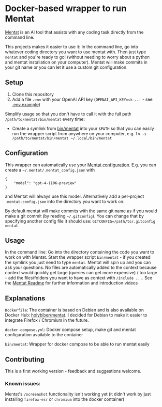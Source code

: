 # Docker-based wrapper to run Mentat
[Mentat](https://github.com/AbanteAI/mentat) is an AI tool that assists with any coding task directly from the command line.

This projects makes it easier to use it: In the command line, go into whatever coding directory you want to use mentat with.
Then just type `mentat` and you're ready to go! (without needing to worry about a python and mentat installation on your computer). Mentat will make commits in your git name or you can let it use a custom git configuration.

## Setup
1. Clone this repository
2. Add a file `.env` with your OpenAI API key (`OPENAI_API_KEY=sk-...` - see [.env.example](.env.example))

Simplify usage so that you don't have to call it with the full path `/path/to/mentat/bin/mentat` every time:
- Create a symlink from [bin/mentat](bin/mentat) into your `$PATH` so that you can easily run the wrapper script from anywhere on your computer, e.g. `ln -s /path/to/mentat/bin/mentat ~/.local/bin/mentat`

## Configuration
This wrapper can automatically use your [Mentat configuration](https://docs.mentat.ai/en/latest/user/configuration.html). E.g. you can create a `~/.mentat/.mentat_config.json` with
```
{
    "model": "gpt-4-1106-preview"
}
```
and Mentat will always use this model. Alternatively add a per-project `.mentat-config.json` into the directory you want to work on.

By default mentat will make commits with the same git name as if you would make a git commit (by reading `~/.gitconfig`). You can change that by specifying another config file it should use: `GITCONFIG=/path/to/.gitconfig mentat`

## Usage
In the command line: Go into the directory containing the code you want to work on with Mentat. Start the wrapper script `bin/mentat` - if you created the symlink you just need to type `mentat`. Mentat will spin up and you can ask your questions. No files are automatically added to the context because context would quickly get large (queries can get more expensive) / too large - add the files/folders you want to have as context with `/include ...`. See the [Mentat Readme](https://github.com/AbanteAI/mentat) for further information and introduction videos

## Explanations
`Dockerfile`: The container is based on Debian and is also available on Docker Hub: [holybiber/mentat](https://hub.docker.com/repository/docker/holybiber/mentat/general). I decided for Debian to make it easier to integrate Firefox / Chromium in the future.

`docker-compose.yml`: Docker compose setup, make git and mentat configuration available to the container

`bin/mentat`: Wrapper for docker compose to be able to run mentat easily

## Contributing
This is a first working version - feedback and suggestions welcome.

### Known issues:
Mentat's `/screenshot` functionality isn't working yet (it didn't work by just installing `firefox-esr` or `chromium` into the docker container)